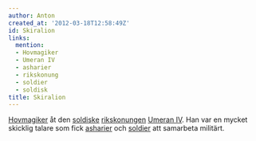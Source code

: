 ```yaml
---
author: Anton
created_at: '2012-03-18T12:58:49Z'
id: Skiralion
links:
  mention:
  - Hovmagiker
  - Umeran IV
  - asharier
  - rikskonung
  - soldier
  - soldisk
title: Skiralion
---
```


[Hovmagiker] åt den [soldiske][] [rikskonungen][] [Umeran IV]. Han var en mycket skicklig talare som
fick [asharier] och [soldier] att samarbeta militärt.

  [Hovmagiker]: Hovmagiker
  [soldiske]: soldisk
  [rikskonungen]: rikskonung
  [Umeran IV]: Umeran_IV
  [asharier]: asharier
  [soldier]: soldier
